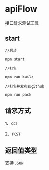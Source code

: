 # apiFlow

接口请求测试工具

## start

```
//启动

npm start

//打包

npm run build

//打包并发布到github 

npm run pack
```

## 请求方式

1、`GET`

2、`POST`

## 返回值类型

支持 `JSON`

